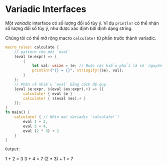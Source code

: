 # Variadic Interfaces

Một *variadic* interface có số lượng đối số tùy ý. Ví dụ `println!` có thể  nhận số lượng đối số tùy ý, như được xác định bởi định dạng string.

Chúng tôi có thể mở rộng macro `calculate!` từ phần trước thành variadic.

```rust
macro_rules! calculate {
    // pattern cho một `eval`
    (eval $e:expr) => {
        {
            let val: usize = $e; // Buộc các kiểu phải là số nguyên
            println!("{} = {}", stringify!{$e}, val);
        }
    };
    // Phân rã nhiều `eval` bằng cách đệ quy.
    (eval $e:expr, $(eval $es:expr),+) => {{
        calculate! { eval $e }
        calculate! { $(eval $es),+ }
    }};
}
fn main() {
    calculate! { // Nhìn ma! Variadic `calculate!`!
        eval 1 + 2,
        eval 3 + 4,
        eval (2 * 3) + 1
    }
}

Output:
```
1 + 2 = 3
3 + 4 = 7
(2 * 3) + 1 = 7

```